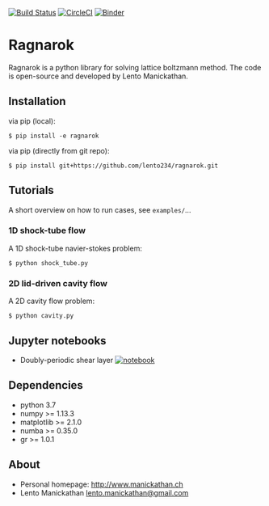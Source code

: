 

[![Build Status](https://travis-ci.com/lento234/ragnarok.svg?branch=master)](https://travis-ci.com/lento234/ragnarok)
[![CircleCI](https://circleci.com/gh/lento234/ragnarok.svg?style=svg)](https://circleci.com/gh/lento234/ragnarok)
[![Binder](https://mybinder.org/badge.svg)](https://mybinder.org/v2/gh/lento234/ragnarok/master)

# Ragnarok

Ragnarok is a python library for solving lattice boltzmann method. The code is open-source and developed by Lento Manickathan.

## Installation

via pip (local):

```
$ pip install -e ragnarok
```

via pip (directly from git repo):

```
$ pip install git+https://github.com/lento234/ragnarok.git
```

## Tutorials
A short overview on how to run cases, see `examples/`...

### 1D shock-tube flow

A 1D shock-tube navier-stokes problem:

```
$ python shock_tube.py
```

### 2D lid-driven cavity flow

A 2D cavity flow problem:

```
$ python cavity.py
```

## Jupyter notebooks

- Doubly-periodic shear layer [![notebook](https://img.shields.io/badge/launch-Jupyter%20Notebook-ff69b4.svg)](http://nbviewer.jupyter.org/github/lento234/ragnarok/blob/master/examples/navierstokes2D/doublyperiodic_shearlayer.ipynb)

## Dependencies

* python 3.7
* numpy >= 1.13.3
* matplotlib >= 2.1.0
* numba >= 0.35.0
* gr >= 1.0.1 


## About

* Personal homepage: <http://www.manickathan.ch>
* Lento Manickathan <lento.manickathan@gmail.com>
